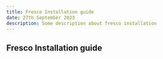 ```yaml
---
title: Fresco Installation guide
date: 27th September 2023
description: Some description about fresco installation
---
```


## Fresco Installation guide
